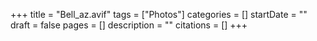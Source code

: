 +++
title = "Bell_az.avif"
tags = ["Photos"]
categories = []
startDate = ""
draft = false
pages = []
description = ""
citations = []
+++
